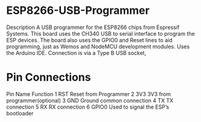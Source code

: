 # ESP8266-USB-Programmer

Description
A USB programmer for the ESP8266 chips from Espressif Systems. This board uses the CH340 USB to serial interface to program the ESP devices. The board also uses the GPIO0 and Reset lines to aid programming, just as Wemos and NodeMCU development modules. Uses the Arduino IDE. Connection is via a Type B USB socket,

# Pin Connections
Pin   Name    Function
1     RST     Reset from Programmer
2     3V3     3V3 from programmer(optional)
3     GND     Ground common connection
4     TX      TX connection
5     RX      RX connection
6     GPIO0   Used to signal the ESP’s bootloader


